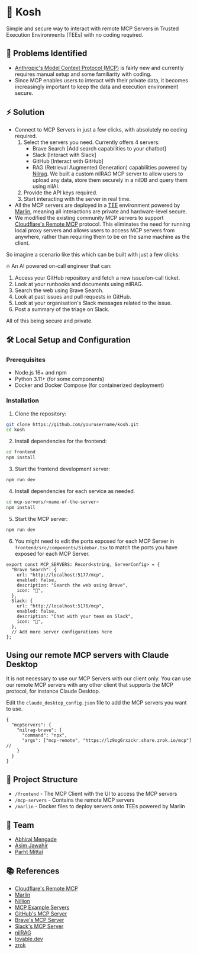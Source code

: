 # 🧰 Kosh

Simple and secure way to interact with remote MCP Servers in Trusted Execution Environments (TEEs) with no coding required.

## 🤔 Problems Identified

- [Anthropic's Model Context Protocol (MCP)](https://www.anthropic.com/news/model-context-protocol) is fairly new and currently requires manual setup and some familiarity with coding.
- Since MCP enables users to interact with their private data, it becomes increasingly important to keep the data and execution environment secure.

## ⚡️ Solution

- Connect to MCP Servers in just a few clicks, with absolutely no coding required.
  1. Select the servers you need. Currently offers 4 servers:
      - Brave Search [Add search capabilities to your chatbot]
      - Slack [Interact with Slack]
      - GitHub [Interact with GitHub]
      - RAG (Retrieval Augmented Generation) capabilities powered by [Nilrag](https://github.com/NillionNetwork/nilrag/tree/main). We built a custom nilRAG MCP server to allow users to upload any data, store them securely in a nilDB and query them using nilAI. 
  2. Provide the API keys required.
  3. Start interacting with the server in real time.
- All the MCP servers are deployed in a [TEE](https://docs.trustauthority.intel.com/main/articles/concept-tees-overview.html) environment powered by [Marlin](https://docs.marlin.org/oyster/introduction-to-marlin/), meaning all interactions are private and hardware-level secure.
- We modified the existing community MCP servers to support [Cloudflare's Remote MCP](https://developers.cloudflare.com/agents/guides/remote-mcp-server/) protocol. This eliminates the need for running local proxy servers and allows users to access MCP servers from anywhere, rather than requiring them to be on the same machine as the client.


So imagine a scenario like this which can be built with just a few clicks:

🔥 An AI powered on-call engineer that can:

1. Access your GitHub repository and fetch a new issue/on-call ticket.
2. Look at your runbooks and documents using nilRAG.
3. Search the web using Brave Search.
4. Look at past issues and pull requests in GitHub.
5. Look at your organisation's Slack messages related to the issue.
6. Post a summary of the triage on Slack.

All of this being secure and private.

## 🛠️ Local Setup and Configuration

### Prerequisites

- Node.js 16+ and npm
- Python 3.11+ (for some components)
- Docker and Docker Compose (for containerized deployment)

### Installation

1. Clone the repository:
```bash
git clone https://github.com/yourusername/kosh.git
cd kosh
```

2. Install dependencies for the frontend:
```bash
cd frontend
npm install
```

3. Start the frontend development server:
```bash
npm run dev
```

4. Install dependencies for each service as needed.

```bash
cd mcp-servers/<name-of-the-server>
npm install
```

5. Start the MCP server:
```bash
npm run dev
```

6. You might need to edit the ports exposed for each MCP Server in `frontend/src/components/Sidebar.tsx` to match the ports you have exposed for each MCP Server.

```
export const MCP_SERVERS: Record<string, ServerConfig> = {
  "Brave Search": {
    url: "http://localhost:5177/mcp",
    enabled: false,
    description: "Search the web using Brave",
    icon: "🦁",
  },
  Slack: {
    url: "http://localhost:5176/mcp",
    enabled: false,
    description: "Chat with your team on Slack",
    icon: "💬",
  },
  // Add more server configurations here
};
```

## Using our remote MCP servers with Claude Desktop

It is not necessary to use our MCP Servers with our client only. You can use our remote MCP servers with any other client that supports the MCP protocol, for instance Claude Desktop.

Edit the `claude_desktop_config.json` file to add the MCP servers you want to use.

```
{
  "mcpServers": {
    "nilrag-brave": {
      "command": "npx",
      "args": ["mcp-remote", "https://lz9og6rxzckr.share.zrok.io/mcp"] // 
    }
  }
}
```

## 📂 Project Structure

- `/frontend` - The MCP Client with the UI to access the MCP servers
- `/mcp-servers` - Contains the remote MCP servers
- `/marlin` - Docker files to deploy servers onto TEEs powered by Marlin

## 🤝 Team

- [Abhiraj Mengade](https://github.com/abhiraj-mengade)
- [Asim Jawahir](https://github.com/CommanderAstern)
- [Parht Mittal](https://github.com/mittal-parth)

## 📚 References

- [Cloudflare's Remote MCP](https://developers.cloudflare.com/agents/guides/remote-mcp-server/)
- [Marlin](https://docs.marlin.org/oyster/introduction-to-marlin/)
- [Nillion](https://docs.nillion.com/)
- [MCP Example Servers](https://modelcontextprotocol.io/examples)
- [GitHub's MCP Server](https://github.com/modelcontextprotocol/servers/tree/main/src/github)
- [Brave's MCP Server](https://github.com/modelcontextprotocol/servers/tree/main/src/brave-search)
- [Slack's MCP Server](https://github.com/modelcontextprotocol/servers/tree/main/src/slack)
- [nilRAG](https://github.com/NillionNetwork/nilrag/tree/main)
- [lovable.dev](https://lovable.dev/)
- [zrok](https://zrok.io/)
